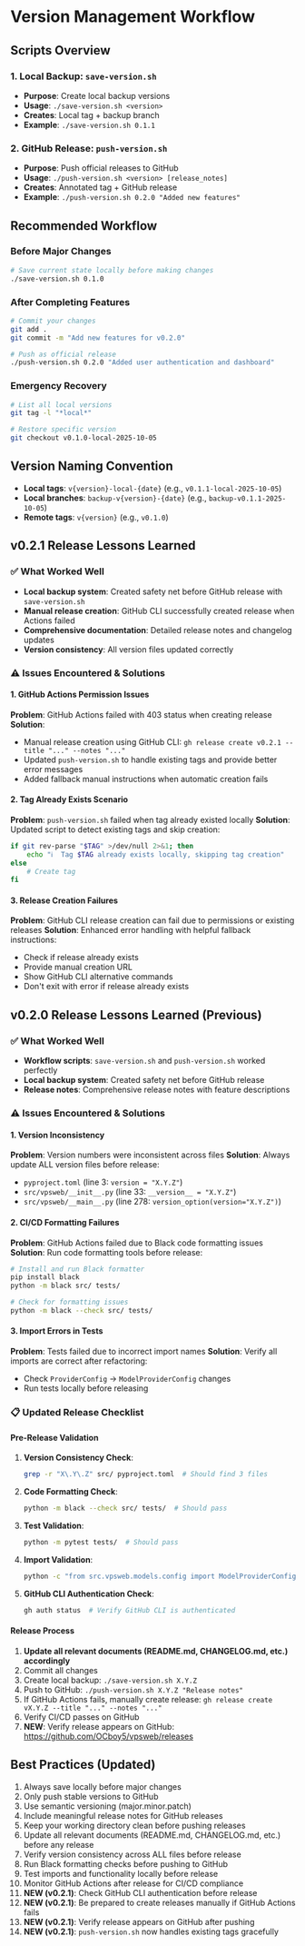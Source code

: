 # Version Management Workflow

## Scripts Overview

### 1. Local Backup: `save-version.sh`
- **Purpose**: Create local backup versions
- **Usage**: `./save-version.sh <version>`
- **Creates**: Local tag + backup branch
- **Example**: `./save-version.sh 0.1.1`

### 2. GitHub Release: `push-version.sh`
- **Purpose**: Push official releases to GitHub
- **Usage**: `./push-version.sh <version> [release_notes]`
- **Creates**: Annotated tag + GitHub release
- **Example**: `./push-version.sh 0.2.0 "Added new features"`

## Recommended Workflow

### Before Major Changes
```bash
# Save current state locally before making changes
./save-version.sh 0.1.0
```

### After Completing Features
```bash
# Commit your changes
git add .
git commit -m "Add new features for v0.2.0"

# Push as official release
./push-version.sh 0.2.0 "Added user authentication and dashboard"
```

### Emergency Recovery
```bash
# List all local versions
git tag -l "*local*"

# Restore specific version
git checkout v0.1.0-local-2025-10-05
```

## Version Naming Convention
- **Local tags**: `v{version}-local-{date}` (e.g., `v0.1.1-local-2025-10-05`)
- **Local branches**: `backup-v{version}-{date}` (e.g., `backup-v0.1.1-2025-10-05`)
- **Remote tags**: `v{version}` (e.g., `v0.1.0`)

## v0.2.1 Release Lessons Learned

### ✅ What Worked Well
- **Local backup system**: Created safety net before GitHub release with `save-version.sh`
- **Manual release creation**: GitHub CLI successfully created release when Actions failed
- **Comprehensive documentation**: Detailed release notes and changelog updates
- **Version consistency**: All version files updated correctly

### ⚠️ Issues Encountered & Solutions

#### 1. GitHub Actions Permission Issues
**Problem**: GitHub Actions failed with 403 status when creating release
**Solution**:
- Manual release creation using GitHub CLI: `gh release create v0.2.1 --title "..." --notes "..."`
- Updated `push-version.sh` to handle existing tags and provide better error messages
- Added fallback manual instructions when automatic creation fails

#### 2. Tag Already Exists Scenario
**Problem**: `push-version.sh` failed when tag already existed locally
**Solution**: Updated script to detect existing tags and skip creation:
```bash
if git rev-parse "$TAG" >/dev/null 2>&1; then
    echo "ℹ️  Tag $TAG already exists locally, skipping tag creation"
else
    # Create tag
fi
```

#### 3. Release Creation Failures
**Problem**: GitHub CLI release creation can fail due to permissions or existing releases
**Solution**: Enhanced error handling with helpful fallback instructions:
- Check if release already exists
- Provide manual creation URL
- Show GitHub CLI alternative commands
- Don't exit with error if release already exists

## v0.2.0 Release Lessons Learned (Previous)

### ✅ What Worked Well
- **Workflow scripts**: `save-version.sh` and `push-version.sh` worked perfectly
- **Local backup system**: Created safety net before GitHub release
- **Release notes**: Comprehensive release notes with feature descriptions

### ⚠️ Issues Encountered & Solutions

#### 1. Version Inconsistency
**Problem**: Version numbers were inconsistent across files
**Solution**: Always update ALL version files before release:
- `pyproject.toml` (line 3: `version = "X.Y.Z"`)
- `src/vpsweb/__init__.py` (line 33: `__version__ = "X.Y.Z"`)
- `src/vpsweb/__main__.py` (line 278: `version_option(version="X.Y.Z")`)

#### 2. CI/CD Formatting Failures
**Problem**: GitHub Actions failed due to Black code formatting issues
**Solution**: Run code formatting tools before release:
```bash
# Install and run Black formatter
pip install black
python -m black src/ tests/

# Check for formatting issues
python -m black --check src/ tests/
```

#### 3. Import Errors in Tests
**Problem**: Tests failed due to incorrect import names
**Solution**: Verify all imports are correct after refactoring:
- Check `ProviderConfig` → `ModelProviderConfig` changes
- Run tests locally before releasing

### 📋 Updated Release Checklist

#### Pre-Release Validation
1. **Version Consistency Check**:
   ```bash
   grep -r "X\.Y\.Z" src/ pyproject.toml  # Should find 3 files
   ```

2. **Code Formatting Check**:
   ```bash
   python -m black --check src/ tests/  # Should pass
   ```

3. **Test Validation**:
   ```bash
   python -m pytest tests/  # Should pass
   ```

4. **Import Validation**:
   ```bash
   python -c "from src.vpsweb.models.config import ModelProviderConfig"
   ```

5. **GitHub CLI Authentication Check**:
   ```bash
   gh auth status  # Verify GitHub CLI is authenticated
   ```

#### Release Process
1. **Update all relevant documents (README.md, CHANGELOG.md, etc.) accordingly**
2. Commit all changes
3. Create local backup: `./save-version.sh X.Y.Z`
4. Push to GitHub: `./push-version.sh X.Y.Z "Release notes"`
5. If GitHub Actions fails, manually create release: `gh release create vX.Y.Z --title "..." --notes "..."`
6. Verify CI/CD passes on GitHub
7. **NEW**: Verify release appears on GitHub: https://github.com/OCboy5/vpsweb/releases

## Best Practices (Updated)
1. Always save locally before major changes
2. Only push stable versions to GitHub
3. Use semantic versioning (major.minor.patch)
4. Include meaningful release notes for GitHub releases
5. Keep your working directory clean before pushing releases
6. Update all relevant documents (README.md, CHANGELOG.md, etc.) before any release
7. Verify version consistency across ALL files before release
8. Run Black formatting checks before pushing to GitHub
9. Test imports and functionality locally before release
10. Monitor GitHub Actions after release for CI/CD compliance
11. **NEW (v0.2.1)**: Check GitHub CLI authentication before release
12. **NEW (v0.2.1)**: Be prepared to create releases manually if GitHub Actions fails
13. **NEW (v0.2.1)**: Verify release appears on GitHub after pushing
14. **NEW (v0.2.1)**: `push-version.sh` now handles existing tags gracefully